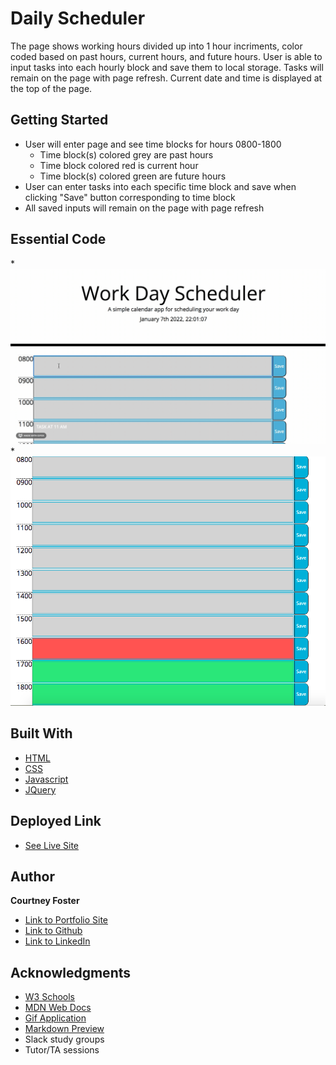 # Daily Scheduler

The page shows working hours divided up into 1 hour incriments, color coded based on past hours, current hours, and future hours. User is able to input tasks into each hourly block and save them to local storage. Tasks will remain on the page with page refresh. Current date and time is displayed at the top of the page.


## Getting Started

* User will enter page and see time blocks for hours 0800-1800
    * Time block(s) colored grey are past hours
    * Time block colored red is current hour
    * Time block(s) colored green are future hours
* User can enter tasks into each specific time block and save when clicking "Save" button corresponding to time block
* All saved inputs will remain on the page with page refresh


## Essential Code
*![GIF](images/HW5-1.gif)
*![IMG](images/HW5-3.png)


## Built With

* [HTML](https://developer.mozilla.org/en-US/docs/Web/HTML)
* [CSS](https://developer.mozilla.org/en-US/docs/Web/CSS)
* [Javascript](https://developer.mozilla.org/en-US/docs/Web/JavaScript)
* [JQuery](https://developer.mozilla.org/en-US/docs/Glossary/jQuery)

## Deployed Link

* [See Live Site](https://cfoster121.github.io/daily-planner/)


## Author

**Courtney Foster** 

- [Link to Portfolio Site](https://cfoster121.github.io/homework2/)
- [Link to Github](https://github.com/cfoster121)
- [Link to LinkedIn](https://www.linkedin.com/in/courtney-foster-0b364575/)


## Acknowledgments


* [W3 Schools](https://www.w3schools.com/)
* [MDN Web Docs](https://developer.mozilla.org/en-US/)
* [Gif Application](https://gifox.io/)
* [Markdown Preview](https://dillinger.io/)
* Slack study groups
* Tutor/TA sessions